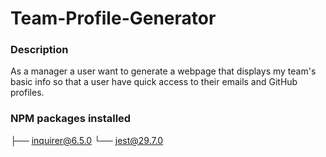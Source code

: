 # Team-Profile-Generator
### Description
As a manager a user want to generate a webpage that displays my team's basic info so that a user have quick access to their emails and GitHub profiles.

### NPM packages installed
├── inquirer@6.5.0
└── jest@29.7.0